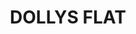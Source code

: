 ---
lastmod: '2025-04-06T06:05:20+00:00'
latitude: -31.86662911
layout: suburb
longitude: 152.2985498
postcode: '2429'
state: NSW
title: DOLLYS FLAT
url: /nsw/dollys-flat/
---